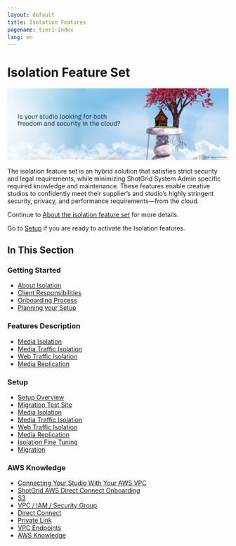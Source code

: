 ```yaml
---
layout: default
title: Isolation Features
pagename: tier1-index
lang: en
---
```


# Isolation Feature Set

![isolation-theme](./tier1/images/isolation_theme.jpg)

The isolation feature set is an hybrid solution that satisfies strict security and legal requirements, while minimizing ShotGrid System Admin specific required knowledge and maintenance. These features enable creative studios to confidently meet their supplier’s and studio’s highly stringent security, privacy, and performance requirements—from the cloud.

Continue to [About the isolation feature set](./tier1/getting_started/about.md) for more details.

Go to [Setup](./tier1/setup/setup.md) if you are ready to activate the Isolation features.

## In This Section

### Getting Started

<!-- When updating this, also update getting_started/getting_started.md -->

- [About Isolation](./tier1/getting_started/about.md)
- [Client Responsibilities](./tier1/getting_started/responsibilities.md)
- [Onboarding Process](./tier1/getting_started/onboarding.md)
- [Planning your Setup](./tier1/setup/planning.md)

### Features Description

<!-- When updating this, also update features/features.md -->

- [Media Isolation](./tier1/features/media_isolation.md)
- [Media Traffic Isolation](./tier1/features/media_traffic_isolation.md)
- [Web Traffic Isolation](./tier1/features/web_traffic_isolation.md)
- [Media Replication](./tier1/features/media_replication.md)

### Setup

<!-- When updating this, also update setup/setup.md -->

- [Setup Overview](./tier1/setup/setup.md)
- [Migration Test Site](./tier1/setup/shotgun_poc_site.md)
- [Media Isolation](./tier1/setup/s3_bucket.md)
- [Media Traffic Isolation](./tier1/setup/media_segregation.md)
- [Web Traffic Isolation](./tier1/setup/traffic_segregation.md)
- [Media Replication](./tier1/setup/s3_replication.md)
- [Isolation Fine Tuning](./tier1/setup/tuning.md)
- [Migration](./tier1/setup/migration.md)

### AWS Knowledge

<!-- When updating this, also update knowledge/knowledge.md -->

- [Connecting Your Studio With Your AWS VPC](./tier1/knowledge/connecting.md)
- [ShotGrid AWS Direct Connect Onboarding](./tier1/knowledge/direct_connect_onboarding.md)
- [S3](./tier1/knowledge/s3.md)
- [VPC / IAM / Security Group](./tier1/knowledge/vpc_iam_sec.md)
- [Direct Connect](./tier1/knowledge/direct_connect.md)
- [Private Link](./tier1/knowledge/private_link.md)
- [VPC Endpoints](./tier1/knowledge/vpc_endpoints.md)
- [AWS Knowledge](./tier1/knowledge/aws.md)
